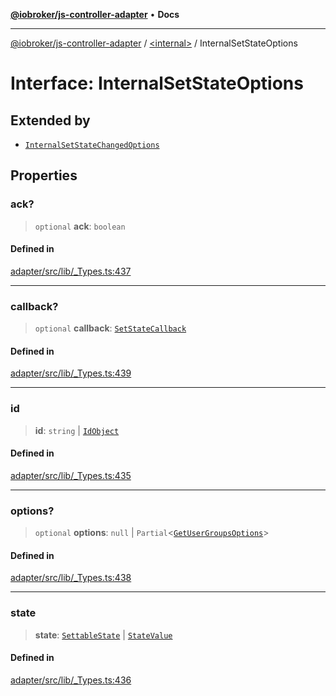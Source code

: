 [**@iobroker/js-controller-adapter**](../../README.md) • **Docs**

***

[@iobroker/js-controller-adapter](../../globals.md) / [\<internal\>](../README.md) / InternalSetStateOptions

# Interface: InternalSetStateOptions

## Extended by

- [`InternalSetStateChangedOptions`](InternalSetStateChangedOptions.md)

## Properties

### ack?

> `optional` **ack**: `boolean`

#### Defined in

[adapter/src/lib/\_Types.ts:437](https://github.com/ioBroker/ioBroker.js-controller/blob/db3148f4f009815e1f45f53311ac77bd26045ce1/packages/adapter/src/lib/_Types.ts#L437)

***

### callback?

> `optional` **callback**: [`SetStateCallback`](../type-aliases/SetStateCallback.md)

#### Defined in

[adapter/src/lib/\_Types.ts:439](https://github.com/ioBroker/ioBroker.js-controller/blob/db3148f4f009815e1f45f53311ac77bd26045ce1/packages/adapter/src/lib/_Types.ts#L439)

***

### id

> **id**: `string` \| [`IdObject`](IdObject.md)

#### Defined in

[adapter/src/lib/\_Types.ts:435](https://github.com/ioBroker/ioBroker.js-controller/blob/db3148f4f009815e1f45f53311ac77bd26045ce1/packages/adapter/src/lib/_Types.ts#L435)

***

### options?

> `optional` **options**: `null` \| `Partial`\<[`GetUserGroupsOptions`](GetUserGroupsOptions.md)\>

#### Defined in

[adapter/src/lib/\_Types.ts:438](https://github.com/ioBroker/ioBroker.js-controller/blob/db3148f4f009815e1f45f53311ac77bd26045ce1/packages/adapter/src/lib/_Types.ts#L438)

***

### state

> **state**: [`SettableState`](../type-aliases/SettableState.md) \| [`StateValue`](../type-aliases/StateValue.md)

#### Defined in

[adapter/src/lib/\_Types.ts:436](https://github.com/ioBroker/ioBroker.js-controller/blob/db3148f4f009815e1f45f53311ac77bd26045ce1/packages/adapter/src/lib/_Types.ts#L436)
